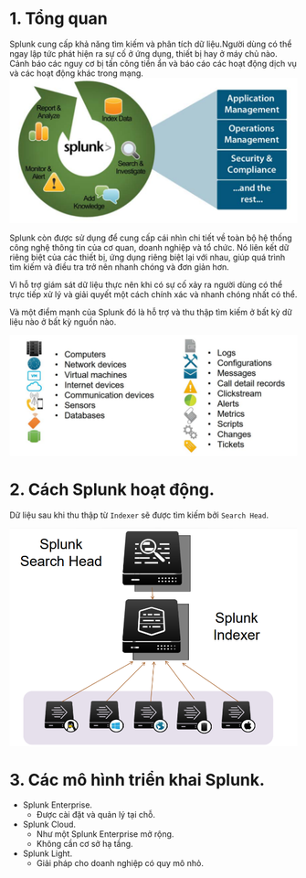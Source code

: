 # 1. Tổng quan
Splunk cung cấp khả năng tìm kiếm và phân tích dữ liệu.Người dùng có thể ngay lập tức phát hiện ra sự cố ở ứng dụng, thiết bị hay ở máy chủ nào. Cảnh báo các nguy cơ bị tấn công tiền ẩn và báo cáo các hoạt động dịch vụ và các hoạt động khác trong mạng.
![anh1](https://github.com/ThanTam111/Splunk/blob/main/Image/Screenshot_1.png)

Splunk còn được sử dụng để cung cấp cái nhìn chi tiết về toàn bộ hệ thống công nghệ thông tin của cơ quan, doanh nghiệp và tổ chức. Nó liên kết dữ riêng biệt của các thiết bị, ứng dụng riêng biệt lại với nhau, giúp quá trình tìm kiếm và điều tra trở nên nhanh chóng và đơn giản hơn.

Vì hỗ trợ giám sát dữ liệu thực  nên khi có sự cố xảy ra người dùng có thể trực tiếp xử lý và giải quyết một cách chính xác và nhanh chóng nhất có thể.

Và một điểm mạnh của Splunk đó là hỗ trợ và thu thập tìm kiếm ở bất kỳ dữ liệu nào ở bất kỳ nguồn nào.

![anh2](https://github.com/ThanTam111/Splunk/blob/main/Image/image.png)

# 2. Cách Splunk hoạt động.
Dữ liệu sau khi thu thập từ `Indexer` sẽ được tìm kiếm bởi `Search Head`.

![anh3](https://github.com/ThanTam111/Splunk/blob/main/Image/Screenshot_4.png)

# 3. Các mô hình triển khai Splunk.

* Splunk Enterprise.
    * Được cài đặt và quản lý tại chỗ.
* Splunk Cloud.
    * Như một Splunk Enterprise mở rộng.
    * Không cần cơ sở hạ tầng.
* Splunk Light.
    * Giải pháp cho doanh nghiệp có quy mô nhỏ.

